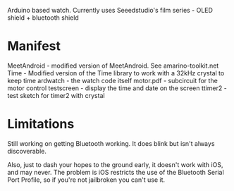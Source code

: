 Arduino based watch.  Currently uses Seeedstudio's film series - OLED shield + bluetooth shield

Manifest
========
MeetAndroid - modified version of MeetAndroid.  See amarino-toolkit.net
Time        - Modified version of the Time library to work with a 32kHz crystal to keep time
ardwatch    - the watch code itself
motor.pdf   - subcircuit for the motor control
testscreen  - display the time and date on the screen
ttimer2     - test sketch for timer2 with crystal

Limitations
===========
Still working on getting Bluetooth working.  It does blink but isn't always discoverable.

Also, just to dash your hopes to the ground early, it doesn't work with iOS, and may never.  The problem is iOS restricts the use of the
Bluetooth Serial Port Profile, so if you're not jailbroken you can't use it.
